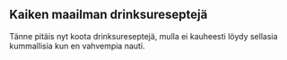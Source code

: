 ## Kaiken maailman drinksureseptejä

Tänne pitäis nyt koota drinksureseptejä, mulla ei kauheesti löydy sellasia kummallisia kun en vahvempia nauti.



